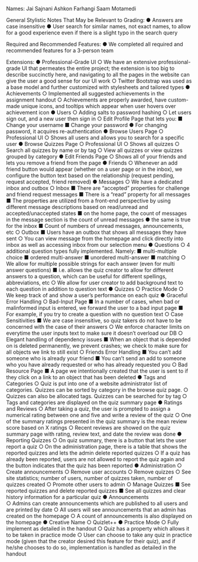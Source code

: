 Names:
Jai Sajnani
Ashkon Farhangi
Saam Motamedi

General Stylistic Notes That May be Relevant to Grading:
●	Answers are case insensitive
●	User search for similar names, not exact names, to allow for a good experience even if there is a slight typo in the search query 

Required and Recommended Features:
●	We completed all required and recommended features for a 3-person team

Extensions:
●	Professional-Grade UI
○	We have an extensive professional-grade UI that permeates the entire project; the extension is too big to describe succinctly here, and navigating to all the pages in the website can give the user a good sense for our UI work 
○	Twitter Bootstrap was used as a base model and further customized with stylesheets and tailored types
●	Achievements
○	Implemented all suggested achievements in the assignment handout
○	Achievements are properly awarded, have custom-made unique icons, and tooltips which appear when user hovers over achievement icon
●	Users
○	Adding salts to password hashing
○	Let users sign out, and a new user then sign in
○	Edit Profile Page that lets you:
■	Change your username
■	Change your password
●	For changing password, it acquires re-authentication 
●	Browse Users Page
○	Professional UI
○	Shows all users and allows you to search for a specific user
●	Browse Quizzes Page
○	Professional UI
○	Shows all quizzes
○	Search all quizzes by name or by tag
○	View all quizzes or view quizzes grouped by category
●	Edit Friends Page
○	Shows all of your friends and lets you remove a friend from the page
●	Friends
○	Whenever an add friend button would appear (whether on a user page or in the inbox), we configure the button text based on the relationship (request pending, request accepted, friend removed) 
●	Messages
○	We have a dedicated inbox and outbox
○	Inbox
■	There are “accepted” properties for challenge and friend request messages
■	There is a “read” property for all messages
■	The properties are utilized from a front-end perspective by using different message descriptions based on read/unread and accepted/unaccepted states
■	on the home page, the count of messages in the message section is the count of unread messages
●	the same is true for the inbox
■	Count of numbers of unread messages, announcements, etc
○	Outbox
■	Users have an outbox that shows all messages they have sent
○	You can view message from the homepage and click directly into inbox as well as accessing inbox from our selection menu
●	Questions
○	4 additional question types fully implemented. Namely:
■	multi-multiple choice
■	ordered multi-answer
■	unordered multi-answer
■	matching
○	We allow for multiple possible strings for each answer (even for multi answer questions)
■	i.e. allows the quiz creator to allow for different answers to a question, which can be useful for different spellings, abbreviations, etc
○	We allow for user creator to add background text to each question in addition to question text
●	Quizzes
○	Practice Mode
○	We keep track of and show a user’s performance on each quiz
●	Graceful Error Handling
○	Bad-Input Page
■	In a number of cases, when bad or malinformed input is entered, we forward the user to a bad input page
■	For example, if you try to create a question with no question text
○	Case Sensitivities
■	We are case insensitive, so quiz takers do not have to be concerned with the case of their answers
○	We enforce character limits on everytime the user inputs text to make sure it doesn’t overload our DB
○	Elegant handling of dependency issues
■	When an object that is depended on is deleted permanently, we prevent crashes; we check to make sure for all objects we link to still exist
○	Friends Error Handling
■	You can’t add someone who is already your friend
■	You can’t send an add to someone who you have already requested or who has already requested you
○	Bad Resource Page
■	A page we intentionally created that the user is sent to if they click on a link to an object that has been deleted
●	Tags and Categories
○	Quiz is put into one of a website administrator list of categories. Quizzes can be sorted by category in the browse quiz page.
○	Quizzes can also be allocated tags. Quizzes can be searched for by tag
○	Tags and categories are displayed on the quiz summary page
●	Ratings and Reviews
○	After taking a quiz, the user is prompted to assign a numerical rating between one and five and write a review of the quiz
○	One of the summary ratings presented  in the quiz summary is the mean review score based on X ratings
○	Recent reviews are showed on the quiz summary page with rating, review text, and date the review was done
●	Reporting Quizzes
○	On quiz summary, there is a button that lets the user report a quiz
○	On the administration page, there is a table that shows the reported quizzes and lets the admin delete reported quizzes
○	If a quiz has already been reported, users are not allowed to report the quiz again and the button indicates that the quiz has been reported
●	Administration
○	Create announcements 
○	Remove user accounts
○	Remove quizzes
○	See site statistics; number of users, number of quizzes taken, number of quizzes created
○	Promote other users to admin
○	Manage Quizzes
■	See reported quizzes and delete reported quizzes
■	See all quizzes and clear history information for a particular quiz
●	Announcements	
○	Admins can create announcements which are published to all users and are printed by date
○	All users will see announcements that an admin has created on the homepage
○	A count of announcements is also displayed on the homepage
●	Creative Name
○	Quizlet++ 
●	Practice Mode
○	Fully implement as detailed in the handout
○	Quiz has a property which allows it to be taken in practice mode
○	User can choose to take any quiz in practice mode (given that the creator desired this feature for their quiz), and if he/she chooses to do so, implementation is handled as detailed in the handout


